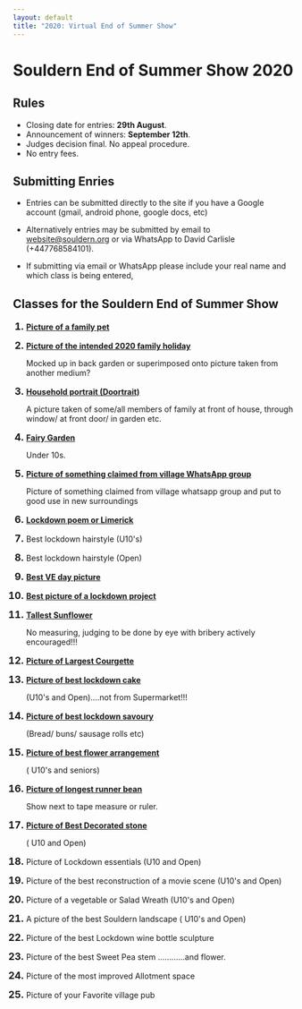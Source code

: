 ```yaml
---
layout: default
title: "2020: Virtual End of Summer Show"
---
```

<style>
ol li::marker {font-size:125%; font-weight:bold;}
</style>

# Souldern End of Summer Show 2020

## Rules

* Closing date for entries:  **29th August**.
* Announcement of winners: **September 12th**.
* Judges decision final. No appeal procedure.
* No entry fees.


## Submitting Enries

* Entries can be submitted directly to the site if you have a Google
account (gmail, android phone, google docs, etc)

*  Alternatively entries  may be submitted
by email to [website@souldern.org](mailto:website@souldern.org) or via
WhatsApp to David Carlisle (+447768584101).

*  If submitting via email or
WhatsApp please include your real name and which class is being entered,


## Classes for the Souldern End of Summer Show


1.  [**Picture of a family pet**](https://photos.app.goo.gl/ZAkadkMo2n9UXLhS7)

2.  [**Picture of the intended 2020 family holiday**](https://photos.app.goo.gl/QWgBzpQ3RUDbi6L39)

    Mocked up in back garden or superimposed onto picture taken from another medium?

3. [**Household portrait (Doortrait)**](https://photos.app.goo.gl/FHrKctR5iaVKk4cN6)

   A picture taken of some/all members of family at front of house, through window/ at front door/ in garden etc.

4. [**Fairy Garden**](https://photos.app.goo.gl/xg5Waqmcwm72TkWp7)

   Under 10s.
   

5. [**Picture of something claimed from village WhatsApp group**](https://photos.app.goo.gl/M79Hch9v3ErAHdRB9)

   Picture of something claimed from village whatsapp group and put to good use in new surroundings

6. [**Lockdown poem or Limerick**](https://photos.app.goo.gl/jgCKsv3n1kG3p4hDA)

7. Best lockdown hairstyle (U10's)

8. Best lockdown hairstyle (Open)

9. [**Best VE day picture**](https://photos.app.goo.gl/PAid97LYpC9mkb4Z8)

10. [**Best picture of a lockdown project**](https://photos.app.goo.gl/MwAgaHN7xUUr2HF7A)

11. [**Tallest Sunflower**](https://photos.app.goo.gl/WUR2Y6sWnWLTfUV4A)

    No measuring, judging to be done by eye with bribery actively encouraged!!!

12. [**Picture of Largest Courgette**](https://photos.app.goo.gl/Y8CWtJwY5uvtSvi99)

13. [**Picture of best lockdown cake**](https://photos.app.goo.gl/SQ4Nno3tmbJikcZ16)

    (U10's and Open)....not from Supermarket!!!

14. [**Picture of best lockdown savoury**](https://photos.app.goo.gl/vZ2tAiY2WLEqq96WA)

    (Bread/ buns/ sausage rolls etc)

15. [**Picture of best flower arrangement**](https://photos.app.goo.gl/5y6vootQ6bEDojfEA)

    ( U10's and seniors)

16. [**Picture of longest runner bean**](https://photos.app.goo.gl/5pZanfDN3uAvWtC27)

    Show next to tape measure or ruler.

17. [**Picture of Best Decorated stone**](https://photos.app.goo.gl/wDXDRFAAyXcqmyLr8)

    ( U10 and Open)

18. Picture of Lockdown essentials (U10 and Open)

19. Picture of the best reconstruction of a movie scene (U10's and Open)

20. Picture of a vegetable or Salad Wreath (U10's and Open)

21. A picture of the best Souldern landscape ( U10's and Open)

22. Picture of the best Lockdown wine bottle sculpture

23. Picture of the best Sweet Pea stem ............and flower.

24. Picture of the most improved Allotment space

25. Picture of your Favorite village pub